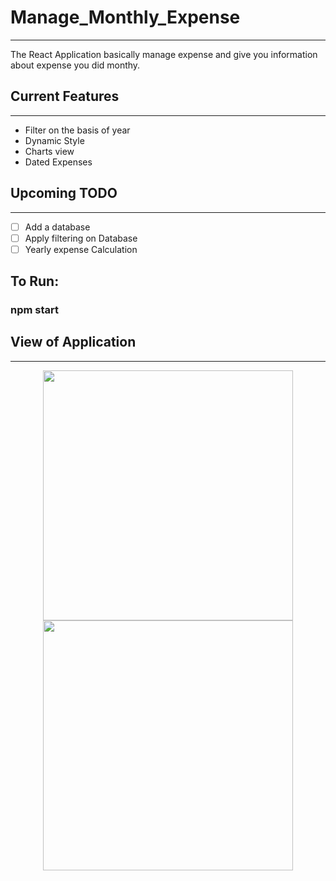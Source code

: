 # Manage_Monthly_Expense
- - - -
The React Application basically manage expense and give you information about expense you did monthy.

## Current Features
- - - -
* Filter on the basis of year
* Dynamic Style
* Charts view
* Dated Expenses

## Upcoming TODO
- - - -
- [ ] Add a database
- [ ] Apply filtering on Database
- [ ] Yearly expense Calculation

## To Run:
### npm start

## View of Application
- - - -
<div align="center">
    <img src="https://raw.github.com/itsanshika/Manage_Expense/main/src/Appimg/f1.jpg" width="400px"</img> 
      <img src="https://raw.github.com/itsanshika/Manage_Expense/main/src/Appimg/f2.jpg" width="400px"</img> 
</div>
<!-- 
![ScreenShot](https://raw.github.com/itsanshika/Manage_Expense/main/src/Appimg/f1.jpg)
- - - -
![ScreenShot](https://raw.github.com/itsanshika/Manage_Expense/main/src/Appimg/f2.jpg) -->

